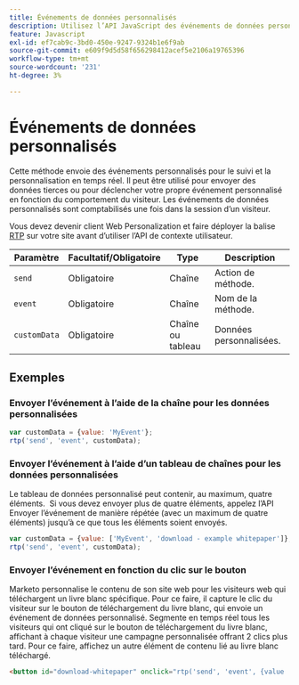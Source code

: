 ```yaml
---
title: Événements de données personnalisés
description: Utilisez l’API JavaScript des événements de données personnalisés pour effectuer le suivi de vos événements uniques.
feature: Javascript
exl-id: ef7cab9c-3bd0-450e-9247-9324b1e6f9ab
source-git-commit: e609f9d5d58f656298412acef5e2106a19765396
workflow-type: tm+mt
source-wordcount: '231'
ht-degree: 3%

---
```


# Événements de données personnalisés

Cette méthode envoie des événements personnalisés pour le suivi et la personnalisation en temps réel. Il peut être utilisé pour envoyer des données tierces ou pour déclencher votre propre événement personnalisé en fonction du comportement du visiteur. Les événements de données personnalisés sont comptabilisés une fois dans la session d’un visiteur.

Vous devez devenir client Web Personalization et faire déployer la balise [RTP](https://experienceleague.adobe.com/fr/docs/marketo/using/product-docs/web-personalization/rtp-tag-implementation/deploy-the-rtp-javascript) sur votre site avant d’utiliser l’API de contexte utilisateur.

| Paramètre | Facultatif/Obligatoire | Type | Description |
|---|---|---|---|
| `send` | Obligatoire | Chaîne | Action de méthode. |
| `event` | Obligatoire | Chaîne | Nom de la méthode. |
| `customData` | Obligatoire | Chaîne ou tableau | Données personnalisées. |

## Exemples

### Envoyer l’événement à l’aide de la chaîne pour les données personnalisées

```javascript
var customData = {value: 'MyEvent'};
rtp('send', 'event', customData);
```

### Envoyer l’événement à l’aide d’un tableau de chaînes pour les données personnalisées

Le tableau de données personnalisé peut contenir, au maximum, quatre éléments.  Si vous devez envoyer plus de quatre éléments, appelez l’API Envoyer l’événement de manière répétée (avec un maximum de quatre éléments) jusqu’à ce que tous les éléments soient envoyés.

```javascript
var customData = {value: ['MyEvent', 'download - example whitepaper']};
rtp('send', 'event', customData);
```

### Envoyer l’événement en fonction du clic sur le bouton

Marketo personnalise le contenu de son site web pour les visiteurs web qui téléchargent un livre blanc spécifique. Pour ce faire, il capture le clic du visiteur sur le bouton de téléchargement du livre blanc, qui envoie un événement de données personnalisé. Segmente en temps réel tous les visiteurs qui ont cliqué sur le bouton de téléchargement du livre blanc, affichant à chaque visiteur une campagne personnalisée offrant 2 clics plus tard. Pour ce faire, affichez un autre élément de contenu lié au livre blanc téléchargé.

```html
<button id="download-whitepaper" onclick="rtp('send', 'event', {value :'download - example whitepaper'})">Download</button>
```
